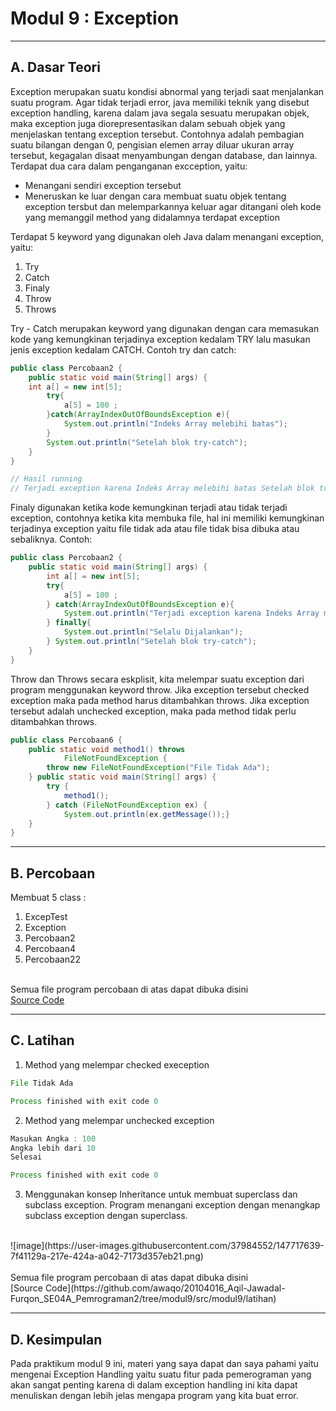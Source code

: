 # Modul 9 : Exception


<hr>


## A. Dasar Teori
Exception merupakan suatu kondisi abnormal yang terjadi saat menjalankan suatu program. Agar tidak terjadi error, java memiliki teknik yang disebut exception handling, karena dalam java segala sesuatu merupakan objek, maka exception juga diorepresentasikan dalam sebuah objek yang menjelaskan tentang exception tersebut. Contohnya adalah pembagian suatu bilangan dengan 0, pengisian elemen array diluar ukuran array tersebut, kegagalan disaat menyambungan dengan database, dan lainnya. Terdapat dua cara dalam penganganan excception, yaitu:

- Menangani sendiri exception tersebut
- Meneruskan ke luar dengan cara membuat suatu objek tentang exception tersbut dan melemparkannya keluar agar ditangani oleh kode yang memanggil method yang didalamnya terdapat exception

Terdapat 5 keyword yang digunakan oleh Java dalam menangani exception, yaitu:

1. Try
2. Catch
3. Finaly
4. Throw
5. Throws

Try - Catch merupakan keyword yang digunakan dengan cara memasukan kode yang kemungkinan terjadinya exception kedalam TRY lalu masukan jenis exception kedalam CATCH. Contoh try dan catch:

```java
public class Percobaan2 {
    public static void main(String[] args) { 
    int a[] = new int[5];
        try{
            a[5] = 100 ;
        }catch(ArrayIndexOutOfBoundsException e){
            System.out.println("Indeks Array melebihi batas");
        }
        System.out.println("Setelah blok try-catch"); 
    }
}

// Hasil running
// Terjadi exception karena Indeks Array melebihi batas Setelah blok try-catch
```

Finaly digunakan ketika kode kemungkinan terjadi atau tidak terjadi exception, contohnya ketika kita membuka file, hal ini memiliki kemungkinan terjadinya exception yaitu file tidak ada atau file tidak bisa dibuka atau sebaliknya. Contoh:

```java
public class Percobaan2 {
    public static void main(String[] args) {
        int a[] = new int[5];
        try{
            a[5] = 100 ;
        } catch(ArrayIndexOutOfBoundsException e){
            System.out.println("Terjadi exception karena Indeks Array melebihi batas");
        } finally{
            System.out.println("Selalu Dijalankan");
        } System.out.println("Setelah blok try-catch");
    }
}
```

Throw dan Throws secara eskplisit, kita melempar suatu exception dari program menggunakan keyword throw. Jika exception tersebut checked exception maka pada method harus ditambahkan throws. Jika exception tersebut adalah unchecked exception, maka pada method tidak perlu ditambahkan throws.

```java
public class Percobaan6 {
    public static void method1() throws
            FileNotFoundException { 
        throw new FileNotFoundException("File Tidak Ada");
    } public static void main(String[] args) {
        try {
            method1(); 
        } catch (FileNotFoundException ex) {
            System.out.println(ex.getMessage());}
    }
}
```


<hr>

## B. Percobaan
Membuat 5 class : <br>
1. ExcepTest
2. Exception
3. Percobaan2
4. Percobaan4
5. Percobaan22

<br>Semua file program percobaan di atas dapat dibuka disini<br>
[Source Code](https://github.com/awaqo/20104016_Aqil-Jawadal-Furqon_SE04A_Pemrograman2/tree/modul9/src/modul9/percobaan)

<hr>

## C. Latihan
1. Method yang melempar checked exeception

```java
File Tidak Ada

Process finished with exit code 0
```

2. Method yang melempar unchecked exception

```java
Masukan Angka : 100
Angka lebih dari 10
Selesai

Process finished with exit code 0
```

3. Menggunakan konsep Inheritance untuk membuat superclass dan subclass exception. Program menangani exception dengan menangkap subclass exception dengan superclass.
<br>
![image](https://user-images.githubusercontent.com/37984552/147717639-7f41129a-217e-424a-a042-7173d357eb21.png)

<br>
<br>Semua file program percobaan di atas dapat dibuka disini<br>
[Source Code](https://github.com/awaqo/20104016_Aqil-Jawadal-Furqon_SE04A_Pemrograman2/tree/modul9/src/modul9/latihan)

<hr>

## D. Kesimpulan
Pada praktikum modul 9 ini, materi yang saya dapat dan saya pahami yaitu mengenai Exception Handling yaitu suatu fitur pada pemerograman yang akan sangat penting karena di dalam exception handling ini kita dapat menuliskan dengan lebih jelas mengapa program yang kita buat error.
